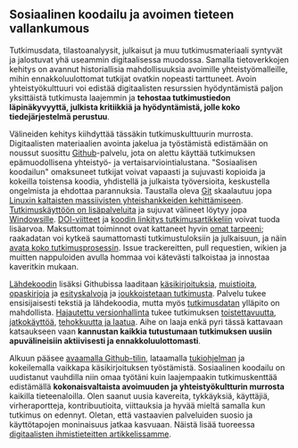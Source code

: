## Sosiaalinen koodailu ja avoimen tieteen vallankumous

Tutkimusdata, tilastoanalyysit, julkaisut ja muu tutkimusmateriaali
syntyvät ja jalostuvat yhä useammin digitaalisessa muodossa. Samalla
tietoverkkojen kehitys on avannut historiallisia mahdollisuuksia
avoimille yhteistyömalleille, mihin ennakkoluulottomat tutkijat
ovatkin nopeasti tarttuneet. Avoin yhteistyökulttuuri voi edistää
digitaalisten resurssien hyödyntämistä paljon yksittäistä tutkimusta
laajemmin ja **tehostaa tutkimustiedon läpinäkyvyyttä, julkista
kritiikkiä ja hyödyntämistä, jolle koko tiedejärjestelmä perustuu**.

Välineiden kehitys kiihdyttää tässäkin tutkimuskulttuurin
murrosta. Digitaalisten materiaalien avointa jakelua ja työstämistä
edistämään on noussut suosittu [Github](https://github.com)-palvelu,
jota on alettu käyttää tutkimuksen epämuodollisena yhteistyö- ja
vertaisarviointialustana. "Sosiaalisen koodailun" omaksuneet tutkijat
voivat vapaasti ja sujuvasti kopioida ja kokeilla toistensa koodia,
yhdistellä ja julkaista työversioita, keskustella ongelmista ja
ehdottaa parannuksia. Taustalla oleva [Git](http://git.or.cz)
skaalautuu jopa [Linuxin kaltaisten massiivisten yhteishankkeiden
kehittämiseen](https://www.youtube.com/watch?v=4XpnKHJAok8). [Tutkimuskäyttöön
on
lisäpalveluita](https://github.com/blog/1840-improving-github-for-science)
ja sujuvat välineet löytyy jopa
[Windowsille](https://windows.github.com). [DOI-viitteet](https://guides.github.com/activities/citable-code)
ja [koodin linkitys
tutkimusartikkeliin](https://medium.com/@samim/gitxiv-collaborative-open-computer-science-e5fea734cd45)
voivat tuoda lisäarvoa. Maksuttomat toiminnot ovat kattaneet hyvin
[omat tarpeeni](https://github.com/antagomir); raakadatan voi kytkeä
saumattomasti tutkimustuloksiin ja julkaisuun, ja näin [avata koko
tutkimusprosessin](http://www.sciencemag.org/content/336/6078/159.short). Issue
trackereitten, pull requestien, wikien ja muitten nappuloiden avulla
hommaa voi kätevästi talkoistaa ja innostaa kaveritkin mukaan.

[Lähdekoodin](https://github.com/rOpenGov/) lisäksi Githubissa
laaditaan
[käsikirjoituksia](http://bayesfactor.blogspot.fi/2015/08/on-radical-manuscript-openness.html),
[muistioita](https://github.com/okffi-science/2014-tietopyynto-lisenssimaksut),
[opaskirjoja](http://lincolnmullen.com/projects/dh-r/index.html) ja
[esityskalvoja](https://github.com/okffi-science/reproScience) ja
[joukkoistetaan tutkimusta](http://nmrlipids.blogspot.nl). Palvelu
tukee ensisijaisesti tekstiä ja lähdekoodia, mutta myös
[tutkimusdatan](https://git-lfs.github.com) ylläpito on
mahdollista. [Hajautettu
versionhallinta](http://www.scfbm.org/content/8/1/7) tukee tutkimuksen
[toistettavuutta](http://www.pubmedcentral.nih.gov/articlerender.fcgi?artid=3383002&tool=pmcentrez&rendertype=abstract),
[jatkokäyttöä](http://www.biologydirect.com/content/10/1/43),
[tehokkuutta ja
laatua](http://journals.plos.org/plosmedicine/article?id=10.1371/journal.pmed.1001747). Aihe
on laaja enkä pyri tässä kattavaan katsaukseen vaan **kannustan
kaikkia tutustumaan tutkimuksen uusiin apuvälineisiin aktiivisesti ja
ennakkoluulottomasti**.

Alkuun pääsee [avaamalla Github-tilin](https://github.com/),
lataamalla [tukiohjelman](https://desktop.github.com) ja kokeilemalla
vaikkapa käsikirjoituksen työstämistä. Sosiaalinen koodailu on
uudistanut vauhdilla niin omaa työtäni kuin laajempaakin
tutkimuskenttää edistämällä **kokonaisvaltaista avoimuuden ja
yhteistyökultturin murrosta** kaikilla tieteenaloilla. Olen saanut uusia
kavereita, tykkäyksiä, käyttäjiä, virheraportteja, kontribuutioita,
viittauksia ja hyvää mieltä samalla kun tutkimus on edennyt. Oletan,
että vastaavien palveluiden suosio ja käyttötapojen moninaisuus jatkaa
kasvuaan. Näistä lisää tuoreessa [digitaalisten ihmistieteitten
artikkelissamme](http://www.ennenjanyt.net/2015/08/aatehistoria-ja-digitaalisten-aineistojen-mahdollisuudet).















